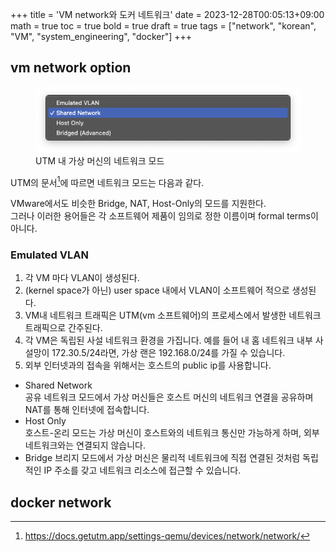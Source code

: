 +++
title = 'VM network와 도커 네트워크'
date = 2023-12-28T00:05:13+09:00
math = true
toc = true
bold = true
draft = true
tags = ["network", "korean", "VM", "system_engineering", "docker"]
+++

## vm network option

<figure>
<img src="./vm_net_mode.png">
<figcaption>UTM 내 가상 머신의 네트워크 모드</figcaption>
</figure>

UTM의 문서[^1]에 따르면 네트워크 모드는 다음과 같다.  
[^1]: https://docs.getutm.app/settings-qemu/devices/network/network/

VMware에서도 비슷한 Bridge, NAT, Host-Only의 모드를 지원한다.  
그러나 이러한 용어들은 각 소프트웨어 제품이 임의로 정한 이름이며 formal terms이 아니다.

### Emulated VLAN

1.  각 VM 마다 VLAN이 생성된다.
2.  (kernel space가 아닌) user space 내에서 VLAN이 소프트웨어 적으로 생성된다.
3.  VM내 네트워크 트래픽은 UTM(vm 소프트웨어)의 프로세스에서 발생한 네트워크 트래픽으로 간주된다.
4.  각 VM은 독립된 사설 네트워크 환경을 가집니다. 예를 들어 내 홈 네트워크 내부 사설망이 172.30.5/24라면, 가상 랜은 192.168.0/24를 가질 수 있습니다.
5.  외부 인터넷과의 접속을 위해서는 호스트의 public ip를 사용합니다.

-   Shared Network  
    공유 네트워크 모드에서 가상 머신들은 호스트 머신의 네트워크 연결을 공유하며 NAT를 통해 인터넷에 접속합니다.
-   Host Only  
    호스트-온리 모드는 가상 머신이 호스트와의 네트워크 통신만 가능하게 하며, 외부 네트워크와는 연결되지 않습니다.
-   Bridge
    브리지 모드에서 가상 머신은 물리적 네트워크에 직접 연결된 것처럼 독립적인 IP 주소를 갖고 네트워크 리소스에 접근할 수 있습니다.

## docker network
